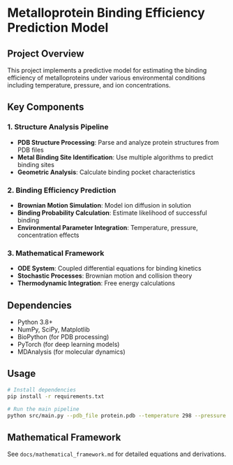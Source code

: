 # Metalloprotein Binding Efficiency Prediction Model

## Project Overview
This project implements a predictive model for estimating the binding efficiency of metalloproteins under various environmental conditions including temperature, pressure, and ion concentrations.

## Key Components

### 1. Structure Analysis Pipeline
- **PDB Structure Processing**: Parse and analyze protein structures from PDB files
- **Metal Binding Site Identification**: Use multiple algorithms to predict binding sites
- **Geometric Analysis**: Calculate binding pocket characteristics

### 2. Binding Efficiency Prediction
- **Brownian Motion Simulation**: Model ion diffusion in solution
- **Binding Probability Calculation**: Estimate likelihood of successful binding
- **Environmental Parameter Integration**: Temperature, pressure, concentration effects

### 3. Mathematical Framework
- **ODE System**: Coupled differential equations for binding kinetics
- **Stochastic Processes**: Brownian motion and collision theory
- **Thermodynamic Integration**: Free energy calculations

## Dependencies
- Python 3.8+
- NumPy, SciPy, Matplotlib
- BioPython (for PDB processing)
- PyTorch (for deep learning models)
- MDAnalysis (for molecular dynamics)

## Usage
```bash
# Install dependencies
pip install -r requirements.txt

# Run the main pipeline
python src/main.py --pdb_file protein.pdb --temperature 298 --pressure 1.0
```

## Mathematical Framework
See `docs/mathematical_framework.md` for detailed equations and derivations. 